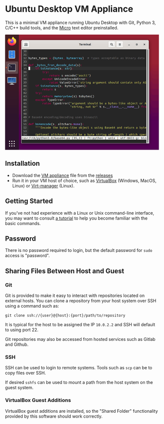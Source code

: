 Ubuntu Desktop VM Appliance
===========================

This is a minimal VM appliance running Ubuntu Desktop with Git, Python 3, C/C++ build tools, and the [Micro](https://github.com/zyedidia/micro) text editor preinstalled.

![Ubuntu Desktop](media/screenshot.png)

Installation
------------

- Download the [VM appliance](https://github.com/jncraton/ubuntu-desktop-vm/releases/download/v1.9/ubuntu-desktop.ova) file from the [releases](https://github.com/jncraton/ubuntu-desktop-vm/releases/latest)
- Run it in your VM host of choice, such as [VirtualBox](https://www.virtualbox.org/) (Windows, MacOS, Linux) or [Virt-manager](https://virt-manager.org/) (Linux).

Getting Started
---------------

If you've not had experience with a Linux or Unix command-line interface, you may want to consult [a tutorial](https://ubuntu.com/tutorials/command-line-for-beginners#3-opening-a-terminal) to help you become familiar with the basic commands.

Password
--------

There is no password required to login, but the default password for `sudo` access is "password".

Sharing Files Between Host and Guest
------------------------------------

### Git

Git is provided to make it easy to interact with repositories located on external hosts. You can clone a repository from your host system over SSH using a command such as:

```
git clone ssh://{user}@{host}:{port}/path/to/repository
```

It is typical for the host to be assigned the IP `10.0.2.2` and SSH will default to using port 22.

Git repositories may also be accessed from hosted services such as Gitlab and Github.

### SSH

SSH can be used to login to remote systems. Tools such as `scp` can be to copy files over SSH. 

If desired `sshfs` can be used to mount a path from the host system on the guest system.

### VirtualBox Guest Additions

VirtualBox guest additions are installed, so the "Shared Folder" functionality provided by this software should work correctly.
